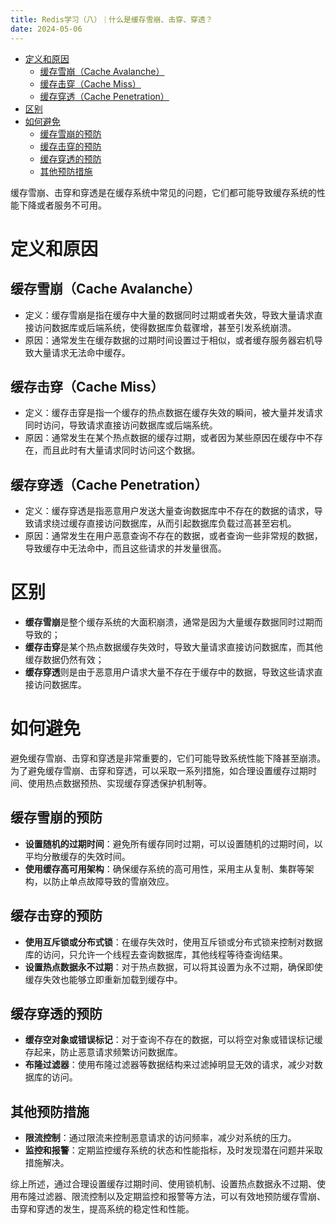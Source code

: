 ```yaml
---
title: Redis学习（八）｜什么是缓存雪崩、击穿、穿透？
date: 2024-05-06
---
```

<!-- TOC -->
* [定义和原因](#定义和原因)
  * [缓存雪崩（Cache Avalanche）](#缓存雪崩cache-avalanche)
  * [缓存击穿（Cache Miss）](#缓存击穿cache-miss)
  * [缓存穿透（Cache Penetration）](#缓存穿透cache-penetration)
* [区别](#区别)
* [如何避免](#如何避免)
  * [缓存雪崩的预防](#缓存雪崩的预防)
  * [缓存击穿的预防](#缓存击穿的预防)
  * [缓存穿透的预防](#缓存穿透的预防)
  * [其他预防措施](#其他预防措施)
<!-- TOC -->

缓存雪崩、击穿和穿透是在缓存系统中常见的问题，它们都可能导致缓存系统的性能下降或者服务不可用。
# 定义和原因
## 缓存雪崩（Cache Avalanche）

- 定义：缓存雪崩是指在缓存中大量的数据同时过期或者失效，导致大量请求直接访问数据库或后端系统，使得数据库负载骤增，甚至引发系统崩溃。
- 原因：通常发生在缓存数据的过期时间设置过于相似，或者缓存服务器宕机导致大量请求无法命中缓存。
## 缓存击穿（Cache Miss）

- 定义：缓存击穿是指一个缓存的热点数据在缓存失效的瞬间，被大量并发请求同时访问，导致请求直接访问数据库或后端系统。
- 原因：通常发生在某个热点数据的缓存过期，或者因为某些原因在缓存中不存在，而且此时有大量请求同时访问这个数据。
## 缓存穿透（Cache Penetration）

- 定义：缓存穿透是指恶意用户发送大量查询数据库中不存在的数据的请求，导致请求绕过缓存直接访问数据库，从而引起数据库负载过高甚至宕机。
- 原因：通常发生在用户恶意查询不存在的数据，或者查询一些非常规的数据，导致缓存中无法命中，而且这些请求的并发量很高。
# 区别

- **缓存雪崩**是整个缓存系统的大面积崩溃，通常是因为大量缓存数据同时过期而导致的；
- **缓存击穿**是某个热点数据缓存失效时，导致大量请求直接访问数据库，而其他缓存数据仍然有效；
- **缓存穿透**则是由于恶意用户请求大量不存在于缓存中的数据，导致这些请求直接访问数据库。
# 如何避免
避免缓存雪崩、击穿和穿透是非常重要的，它们可能导致系统性能下降甚至崩溃。为了避免缓存雪崩、击穿和穿透，可以采取一系列措施，如合理设置缓存过期时间、使用热点数据预热、实现缓存穿透保护机制等。
## 缓存雪崩的预防

- **设置随机的过期时间**：避免所有缓存同时过期，可以设置随机的过期时间，以平均分散缓存的失效时间。
- **使用缓存高可用架构**：确保缓存系统的高可用性，采用主从复制、集群等架构，以防止单点故障导致的雪崩效应。
## 缓存击穿的预防

- **使用互斥锁或分布式锁**：在缓存失效时，使用互斥锁或分布式锁来控制对数据库的访问，只允许一个线程去查询数据库，其他线程等待查询结果。
- **设置热点数据永不过期**：对于热点数据，可以将其设置为永不过期，确保即使缓存失效也能够立即重新加载到缓存中。
## 缓存穿透的预防

- **缓存空对象或错误标记**：对于查询不存在的数据，可以将空对象或错误标记缓存起来，防止恶意请求频繁访问数据库。
- **布隆过滤器**：使用布隆过滤器等数据结构来过滤掉明显无效的请求，减少对数据库的访问。
## 其他预防措施

- **限流控制**：通过限流来控制恶意请求的访问频率，减少对系统的压力。
- **监控和报警**：定期监控缓存系统的状态和性能指标，及时发现潜在问题并采取措施解决。

综上所述，通过合理设置缓存过期时间、使用锁机制、设置热点数据永不过期、使用布隆过滤器、限流控制以及定期监控和报警等方法，可以有效地预防缓存雪崩、击穿和穿透的发生，提高系统的稳定性和性能。
